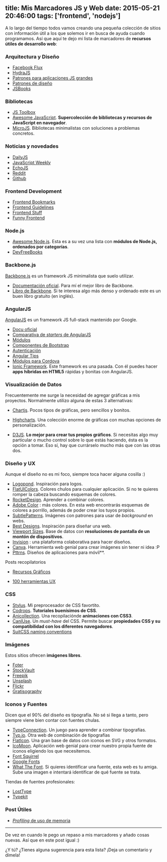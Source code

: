 title: Mis Marcadores JS y Web
date: 2015-05-21 20:46:00
tags: ['frontend', 'nodejs']
---
A lo largo del tiempo todos vamos creando una pequeña colección de sitios con información útil a los que solemos ir en busca de ayuda cuando programamos. Así que aquí te dejo mi lista de marcadores de **recursos útiles de desarrollo web**:

### Arquitectura y Diseño

- [Facebook Flux](https://facebook.github.io/flux/docs/overview.html)
- [HydraJS](http://tcorral.github.io/Hydra.js/)
- [Patrones para aplicaciones JS grandes](http://addyosmani.com/largescalejavascript/)
- [Patrones de diseño](http://addyosmani.com/resources/essentialjsdesignpatterns/book/)
- [JSBooks](http://jsbooks.revolunet.com/)

### Bibliotecas

- [JS Toolbox](http://js-toolbox.org/)
- [Awesome JavaScript](https://github.com/sorrycc/awesome-javascript). **Supercolección de bibliotecas y recursos de JavaScript en navegador**.
- [MicroJS](http://microjs.com). Bibliotecas minimalistas con soluciones a problemas concretos.

### Noticias y novedades

- [DailyJS](http://dailyjs.com/)
- [JavaScript Weekly](http://javascriptweekly.com/)
- [EchoJS](http://www.echojs.com/)
- [Reddit](https://www.reddit.com/r/javascript)
- [Github](https://github.com/explore)

### Frontend Development

- [Frontend Bookmarks](https://github.com/dypsilon/frontend-dev-bookmarks)
- [Frontend Guidelines](https://github.com/bendc/frontend-guidelines)
- [Frontend Stuff](https://github.com/moklick/frontend-stuff)
- [Funny Frontend](http://funnyfrontend.com/)


### Node.js

- [Awesome Node.js](https://github.com/sindresorhus/awesome-nodejs). Esta es a su vez una lista con **módulos de Node.js, ordenados por categorías**.
- [DevFreeBooks](http://devfreebooks.org/nodejs/)

### Backbone.js
[Backbone.js](http://backbonejs.org/)  es un framework JS minimalista que suelo utilizar.

- [Documentación oficial](http://backbonejs.org/). Para mí el mejor libro de Backbone.
- [Libro de Backbone](http://addyosmani.github.io/backbone-fundamentals/). Si te interesa algo más denso y ordenado este es un buen libro gratuito (en inglés).

### AngularJS
[AngularJS](https://angularjs.org/) es un framework JS full-stack mantenido por Google.

- [Docu oficial](https://docs.angularjs.org/api)
- [Comparativa de *starters* de AngularJS](https://docs.google.com/spreadsheets/d/1r8rJy2Q5p5QORYKcye93UECwOlSgFL24c5fyF7dqhaM/edit#gid=1607194899)
- [Módulos](http://ngmodules.org/)
- [Componentes de Bootstrap](https://angular-ui.github.io/bootstrap/)
- [Autenticación](https://github.com/sahat/satellizer)
- [Angular Tips](http://angular-tips.com/)
- [Módulos para Cordova](http://ngcordova.com/)
- [Ionic Framework](http://ionicframework.com/). Este framework es una pasada. Con él puedes hacer **apps híbridas en HTML5** rápidas y bonitas con AngularJS.

### Visualización de Datos
Frecuentemente me surge la necesidad de agregar gráficas a mis proyectos. Normalmente utilizo alguna de estas 3 alternativas:

- [Chartjs](http://www.chartjs.org/). Pocos tipos de gráficas, pero sencillos y bonitos.

- [Highcharts](http://www.highcharts.com/). Una colección enorme de gráficas con muchas opciones de personalización.
- [D3JS](http://d3js.org/). **Lo mejor para crear tus propios gráficos**. Si necesitas algo muy particular o mucho control sobre lo que estás haciendo, ésta es la opción a tomar. Eso sí, hay que currárselo mucho más que con las otras dos.


### Diseño y UX
Aunque el diseño no es mi foco, siempre toca hacer alguna cosilla :)

- [Logopond](http://logopond.com/). Inspiración para logos.
- [FlatUIColors](http://flatuicolors.com/). Colores chulos para cualquier aplicación. Si no te quieres romper la cabeza buscando esquemas de colores.
- [RocketDesign](http://www.rocket-design.fr/color-template/). Aprender a combinar colores.
- [Adobe Color](https://color.adobe.com/) : más colores. En esta web encontrarás esquemas de colores a porrillo, además de poder crear los tuyos propios.
- [SubtlePatterns](http://subtlepatterns.com/). Imágenes con patrones para usar de *background* en webs.
- [Best Designs](https://thebestdesigns.com/). Inspiración para diseñar una web.
- [Viewport Sizes](http://viewportsizes.com/). Base de datos con **resoluciones de pantalla de un montón de dispositivos**.
- [Invision](http://www.invisionapp.com/) : una plataforma colaborativa para hacer diseños.
- [Canva](https://www.canva.com/). Herramienta web genial para crear imágenes sin tener ni idea :P
- [Pttrns](http://www.pttrns.com/). Diseños de aplicaciones para móvil**.

Posts recopilatorios

- [Recursos Gráficos](http://bitelia.com/2013/10/recursos-graficos-disenar-aplicaciones-moviles)

- [100 herramientas UX](http://salxo.com/2014/09/100-herramientas-para-profesionales-ux/)

### CSS

- [Stylus](http://learnboost.github.io/stylus/). Mi preprocesador de CSS favortito.
- [Codrops](http://tympanus.net/codrops/). **Tutoriales buenísimos de CSS**.
- [Anicollection](http://anicollection.github.io/#/). Una recopilaciónde **animaciones con CSS3**.
- [CanIUse](http://caniuse.com/). Un *must-have* del CSS. Permite buscar **propiedades CSS y su compatibilidad con los diferentes navegadores**.
- [SuitCSS naming conventions](https://github.com/suitcss/suit/blob/master/doc/naming-conventions.md)

### Imágenes
Estos sitios ofrecen **imágenes libres**.

- [Foter](http://foter.com/)
- [StockVault](http://www.stockvault.net/)
- [Freepik](http://www.freepik.es/)
- [Unsplash](http://unsplash.com/)
- [Flickr](https://www.flickr.com/creativecommons/)
- [Gratisography](http://www.gratisography.com/)

### Iconos y Fuentes
Dicen que el 90% del diseño es tipografía. No sé si llega a tanto, pero siempre viene bien contar con fuentes chulas.

- [TypeConnection](http://www.typeconnection.com/). Un juego para aprender a combinar tipografías.
- [Typ.io](http://www.typ.io/). Otra web de combinación de tipografías
- [FlatIcon](http://www.flaticon.com/). Una gran base de datos con iconos en SVG y otros formatos.
- [IcoMoon](http://icomoon.io/). Aplicación web genial para crear nuestro propia fuente de iconos eligiendo los que necesitemos.
- [Font Squirrel](http://www.fontsquirrel.com/fonts)
- [Google Fonts](http://www.google.com/fonts)
- [What The Font](http://www.myfonts.com/WhatTheFont/). Si quieres identificar una fuente, esta web es tu amiga. Sube una imagen e intentará identificar de qué fuente se trata.

Tiendas de fuentes profesionales:

- [LostType](http://www.losttype.com/browse/)
- [Typekit](https://typekit.com/fonts)


### Post Útiles
- [*Profiling* de uso de memoria](http://addyosmani.com/blog/taming-the-unicorn-easing-javascript-memory-profiling-in-devtools/)

---
De vez en cuando le pego un repaso a mis marcadores y añado cosas nuevas. Así que en este post igual :)

¿Y tú? ¿Tienes alguna sugerencia para esta lista? ¡Deja un comentario y dímela!
